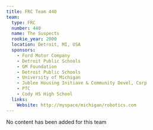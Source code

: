 ```yaml
---
title: FRC Team 440
team:
  type: FRC
  number: 440
  name: The Suspects
  rookie_year: 2000
  location: Detroit, MI, USA
  sponsors:
    - Ford Motor Company
    - Detroit Public Schools
    - GM Foundation
    - Detroit Public Schools
    - University of Michigan
    - Jublee Housing Initiave & Community Devel, Corp
    - PTC
    - Cody HS High School
  links:
    Website: http://myspace/michigan/robotics.com
---
```

No content has been added for this team